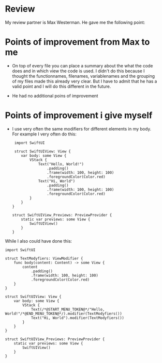 # Review
My review partner is Max Westerman. He gave me the following point:

# Points of improvement from Max to me 
  - On top of every file you can place a summary about the what the code does and in
which view the code is used. I didn't do this because I 
thought the functionnames, filenames, variablenames and the grouping of my files made this already very clear. But I have to admit that he has a valid point and I will do this different in the future.

 - He had no additional poins of improvement 

# Points of improvement i give myself
  - I use very often the same modifiers for different elements in my body.  For example I very often do this:
  
         import SwiftUI

         struct SwiftUIView: View {
            var body: some View {
                VStack {
                    Text("Hello, World!")
                        .padding()
                        .frame(width: 100, height: 100)
                        .foregroundColor(Color.red)
                    Text("Hi, World")
                        .padding()
                        .frame(width: 100, height: 100)
                        .foregroundColor(Color.red)
                }
            }
        }

        struct SwiftUIView_Previews: PreviewProvider {
            static var previews: some View {
                SwiftUIView()
            }
        }
        
  While I also could have done this:

    import SwiftUI

    struct TextModyfiers: ViewModifier {
        func body(content: Content) -> some View {
            content
                .padding()
                .frame(width: 100, height: 100)
                .foregroundColor(Color.red)
        }
    }

    struct SwiftUIView: View {
        var body: some View {
            VStack {
                Text(/*@START_MENU_TOKEN@*/"Hello, World!"/*@END_MENU_TOKEN@*/).modifier(TextModyfiers())
                Text("Hi, World").modifier(TextModyfiers())
            }
        }
    }

    struct SwiftUIView_Previews: PreviewProvider {
        static var previews: some View {
            SwiftUIView()
        }
    }
    
 





